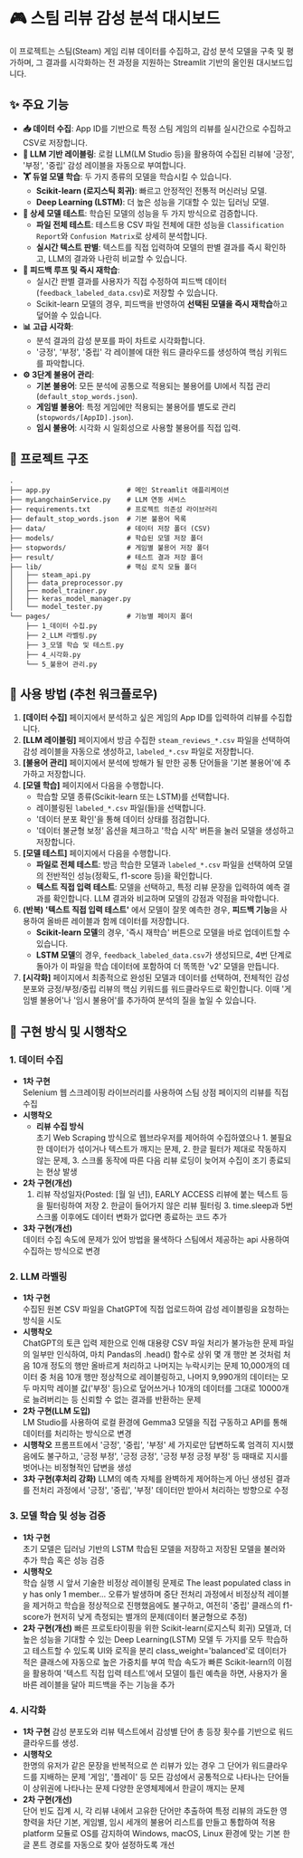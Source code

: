 # 🎮 스팀 리뷰 감성 분석 대시보드

이 프로젝트는 스팀(Steam) 게임 리뷰 데이터를 수집하고, 감성 분석 모델을 구축 및 평가하며, 그 결과를 시각화하는 전 과정을 지원하는 Streamlit 기반의 올인원 대시보드입니다.

## ✨ 주요 기능

-   **📥 데이터 수집**: App ID를 기반으로 특정 스팀 게임의 리뷰를 실시간으로 수집하고 CSV로 저장합니다.
-   **🤖 LLM 기반 레이블링**: 로컬 LLM(LM Studio 등)을 활용하여 수집된 리뷰에 '긍정', '부정', '중립' 감성 레이블을 자동으로 부여합니다.
-   **🏋️ 듀얼 모델 학습**: 두 가지 종류의 모델을 학습시킬 수 있습니다.
    -   **Scikit-learn (로지스틱 회귀)**: 빠르고 안정적인 전통적 머신러닝 모델.
    -   **Deep Learning (LSTM)**: 더 높은 성능을 기대할 수 있는 딥러닝 모델.
-   **🧪 상세 모델 테스트**: 학습된 모델의 성능을 두 가지 방식으로 검증합니다.
    -   **파일 전체 테스트**: 테스트용 CSV 파일 전체에 대한 성능을 `Classification Report`와 `Confusion Matrix`로 상세히 분석합니다.
    -   **실시간 텍스트 판별**: 텍스트를 직접 입력하여 모델의 판별 결과를 즉시 확인하고, LLM의 결과와 나란히 비교할 수 있습니다.
-   **🔄 피드백 루프 및 즉시 재학습**:
    -   실시간 판별 결과를 사용자가 직접 수정하여 피드백 데이터(`feedback_labeled_data.csv`)로 저장할 수 있습니다.
    -   Scikit-learn 모델의 경우, 피드백을 반영하여 **선택된 모델을 즉시 재학습**하고 덮어쓸 수 있습니다.
-   **📊 고급 시각화**:
    -   분석 결과의 감성 분포를 파이 차트로 시각화합니다.
    -   '긍정', '부정', '중립' 각 레이블에 대한 워드 클라우드를 생성하여 핵심 키워드를 파악합니다.
-   **⚙️ 3단계 불용어 관리**:
    -   **기본 불용어**: 모든 분석에 공통으로 적용되는 불용어를 UI에서 직접 관리 (`default_stop_words.json`).
    -   **게임별 불용어**: 특정 게임에만 적용되는 불용어를 별도로 관리 (`stopwords/[AppID].json`).
    -   **임시 불용어**: 시각화 시 일회성으로 사용할 불용어를 직접 입력.

## 📁 프로젝트 구조

```text
.
├── app.py                   # 메인 Streamlit 애플리케이션
├── myLangchainService.py    # LLM 연동 서비스
├── requirements.txt         # 프로젝트 의존성 라이브러리
├── default_stop_words.json  # 기본 불용어 목록
├── data/                    # 데이터 저장 폴더 (CSV)
├── models/                  # 학습된 모델 저장 폴더
├── stopwords/               # 게임별 불용어 저장 폴더
├── result/                  # 테스트 결과 저장 폴더
├── lib/                     # 핵심 로직 모듈 폴더
│   ├── steam_api.py
│   ├── data_preprocessor.py
│   ├── model_trainer.py
│   ├── keras_model_manager.py
│   └── model_tester.py
└── pages/                   # 기능별 페이지 폴더
    ├── 1_데이터 수집.py
    ├── 2_LLM 라벨링.py
    ├── 3_모델 학습 및 테스트.py
    ├── 4_시각화.py
    └── 5_불용어 관리.py
```

## 📖 사용 방법 (추천 워크플로우)

1.  **[데이터 수집]** 페이지에서 분석하고 싶은 게임의 App ID를 입력하여 리뷰를 수집합니다.
2.  **[LLM 레이블링]** 페이지에서 방금 수집한 `steam_reviews_*.csv` 파일을 선택하여 감성 레이블을 자동으로 생성하고, `labeled_*.csv` 파일로 저장합니다.
3.  **[불용어 관리]** 페이지에서 분석에 방해가 될 만한 공통 단어들을 '기본 불용어'에 추가하고 저장합니다.
4.  **[모델 학습]** 페이지에서 다음을 수행합니다.
    -   학습할 모델 종류(Scikit-learn 또는 LSTM)를 선택합니다.
    -   레이블링된 `labeled_*.csv` 파일(들)을 선택합니다.
    -   '데이터 분포 확인'을 통해 데이터 상태를 점검합니다.
    -   '데이터 불균형 보정' 옵션을 체크하고 '학습 시작' 버튼을 눌러 모델을 생성하고 저장합니다.
5.  **[모델 테스트]** 페이지에서 다음을 수행합니다.
    -   **파일로 전체 테스트**: 방금 학습한 모델과 `labeled_*.csv` 파일을 선택하여 모델의 전반적인 성능(정확도, f1-score 등)을 확인합니다.
    -   **텍스트 직접 입력 테스트**: 모델을 선택하고, 특정 리뷰 문장을 입력하여 예측 결과를 확인합니다. LLM 결과와 비교하며 모델의 강점과 약점을 파악합니다.
6.  **(반복) '텍스트 직접 입력 테스트'** 에서 모델이 잘못 예측한 경우, **피드백 기능**을 사용하여 올바른 레이블과 함께 데이터를 저장합니다.
    -   **Scikit-learn 모델**의 경우, '즉시 재학습' 버튼으로 모델을 바로 업데이트할 수 있습니다.
    -   **LSTM 모델**의 경우, `feedback_labeled_data.csv`가 생성되므로, 4번 단계로 돌아가 이 파일을 학습 데이터에 포함하여 더 똑똑한 'v2' 모델을 만듭니다.
7.  **[시각화]** 페이지에서 최종적으로 완성된 모델과 데이터를 선택하여, 전체적인 감성 분포와 긍정/부정/중립 리뷰의 핵심 키워드를 워드클라우드로 확인합니다. 이때 '게임별 불용어'나 '임시 불용어'를 추가하여 분석의 질을 높일 수 있습니다.


## 🚀 구현 방식 및 시행착오

### 1. 데이터 수집
- **1차 구현**  
  Selenium 웹 스크레이핑 라이브러리를 사용하여 스팀 상점 페이지의 리뷰를 직접 수집
- **시행착오**  
  - **리뷰 수집 방식**  
    초기 Web Scraping 방식으로 웹브라우저를 제어하여 수집하였으나 1. 불필요한 데이터가 섞이거나 텍스트가 깨지는 문제, 2. 한글 필터가 제대로 작동하지 않는 문제, 3. 스크롤 동작에 따른 다음 리뷰 로딩이 늦어져 수집이 조기 종료되는 현상 발생
- **2차 구현(개선)**  
    1. 리뷰 작성일자(Posted: [월 일 년]), EARLY ACCESS 리뷰에 붙는 텍스트 등을 필터링하여 저장 2. 한글이 들어가지 않은 리뷰 필터링 3. time.sleep과 5번 스크롤 이후에도 데이터 변화가 없다면 종료하는 코드 추가
- **3차 구현(개선)**  
    데이터 수집 속도에 문제가 있어 방법을 물색하다 스팀에서 제공하는 api 사용하여 수집하는 방식으로 변경
   
### 2. LLM 라벨링
- **1차 구현**  
    수집된 원본 CSV 파일을 ChatGPT에 직접 업로드하여 감성 레이블링을 요청하는 방식을 시도
- **시행착오**  
    ChatGPT의 토큰 입력 제한으로 인해 대용량 CSV 파일 처리가 불가능한 문제
    파일의 일부만 인식하여, 마치 Pandas의 .head() 함수로 상위 몇 개 행만 본 것처럼 처음 10개 정도의 행만 올바르게 처리하고 나머지는 누락시키는 문제
    10,000개의 데이터 중 처음 10개 행만 정상적으로 레이블링하고, 나머지 9,990개의 데이터는 모두 마지막 레이블 값('부정' 등)으로 덮어쓰거나 10개의 데이터를 그대로 10000개로 늘려버리는 등 신뢰할 수 없는 결과를 반환하는 문제
- **2차 구현(LLM 도입)**  
    LM Studio를 사용하여 로컬 환경에 Gemma3 모델을 직접 구동하고 API를 통해 데이터를 처리하는 방식으로 변경
- **시행착오**
    프롬프트에서 '긍정', '중립', '부정' 세 가지로만 답변하도록 엄격히 지시했음에도 불구하고, '긍정 부정', '긍정 긍정', '긍정 부정 긍정 부정' 등 때때로 지시를 벗어나는 비정형적인 답변을 생성
- **3차 구현(후처리 강화)**
    LLM의 예측 자체를 완벽하게 제어하는게 아닌 생성된 결과를 전처리 과정에서 '긍정', '중립', '부정' 데이터만 받아서 처리하는 방향으로 수정

### 3. 모델 학습 및 성능 검증
- **1차 구현**  
    초기 모델은 딥러닝 기반의 LSTM
    학습된 모델을 저장하고 저장된 모델을 불러와 추가 학습 혹은 성능 검증
- **시행착오**  
    학습 실행 시 앞서 기술한 비정상 레이블링 문제로 The least populated class in y has only 1 member... 오류가 발생하며 중단
    전처리 과정에서 비정상적 레이블을 제거하고 학습을 정상적으로 진행했음에도 불구하고, 여전히 '중립' 클래스의 f1-score가 현저히 낮게 측정되는 별개의 문제(데이터 불균형으로 추정)
- **2차 구현(개선)**
    빠른 프로토타이핑을 위한 Scikit-learn(로지스틱 회귀) 모델과, 더 높은 성능을 기대할 수 있는 Deep Learning(LSTM) 모델 두 가지를 모두 학습하고 테스트할 수 있도록 UI와 로직을 분리
    class_weight='balanced'로 데이터가 적은 클래스에 자동으로 높은 가중치를 부여
    학습 속도가 빠른 Scikit-learn의 이점을 활용하여 '텍스트 직접 입력 테스트'에서 모델이 틀린 예측을 하면, 사용자가 올바른 레이블을 달아 피드백을 주는 기능을 추가

### 4. 시각화
- **1차 구현**
  감성 분포도와   리뷰 텍스트에서 감성별 단어 총 등장 횟수를 기반으로 워드클라우드를 생성.
- **시행착오**  
  한명의 유저가 같은 문장을 반복적으로 쓴 리뷰가 있는 경우 그 단어가 워드클라우드를 지배하는 문제
  '게임', '플레이' 등 모든 감성에서 공통적으로 나타나는 단어들이 상위권에 나타나는 문제
  다양한 운영체제에서 한글이 깨지는 문제
- **2차 구현(개선)**  
  단어 빈도 집계 시, 각 리뷰 내에서 고유한 단어만 추출하여 특정 리뷰의 과도한 영향력을 차단
  기본, 게임별, 임시 세개의 불용어 리스트를 만들고 통합하여 적용
  platform 모듈로 OS를 감지하여 Windows, macOS, Linux 환경에 맞는 기본 한글 폰트 경로를 자동으로 찾아 설정하도록 개선
  
